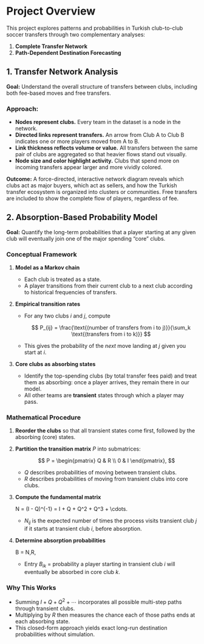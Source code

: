 # Project Overview

This project explores patterns and probabilities in Turkish club-to-club soccer transfers through two complementary analyses:

1. **Complete Transfer Network**
2. **Path-Dependent Destination Forecasting**



## 1. Transfer Network Analysis

**Goal:** Understand the overall structure of transfers between clubs, including both fee-based moves and free transfers.

### Approach:

* **Nodes represent clubs.** Every team in the dataset is a node in the network.
* **Directed links represent transfers.** An arrow from Club A to Club B indicates one or more players moved from A to B.
* **Link thickness reflects volume or value.** All transfers between the same pair of clubs are aggregated so that heavier flows stand out visually.
* **Node size and color highlight activity.** Clubs that spend more on incoming transfers appear larger and more vividly colored.

**Outcome:** A force-directed, interactive network diagram reveals which clubs act as major buyers, which act as sellers, and how the Turkish transfer ecosystem is organized into clusters or communities. Free transfers are included to show the complete flow of players, regardless of fee.



## 2. Absorption-Based Probability Model

**Goal:** Quantify the long-term probabilities that a player starting at any given club will eventually join one of the major spending “core” clubs.

### Conceptual Framework

1. **Model as a Markov chain**

   * Each club is treated as a state.
   * A player transitions from their current club to a next club according to historical frequencies of transfers.
2. **Empirical transition rates**

   * For any two clubs *i* and *j*, compute

     $$
       P_{ij} = \frac{\text{(number of transfers from i to j)}}{\sum_k \text{(transfers from i to k)}}
     $$
   * This gives the probability of the *next* move landing at *j* given you start at *i*.
3. **Core clubs as absorbing states**

   * Identify the top-spending clubs (by total transfer fees paid) and treat them as absorbing: once a player arrives, they remain there in our model.
   * All other teams are **transient** states through which a player may pass.

### Mathematical Procedure

1. **Reorder the clubs** so that all transient states come first, followed by the absorbing (core) states.
2. **Partition the transition matrix** $P$ into submatrices:

   $$
     P = \begin{pmatrix}
       Q & R \\
       0 & I
     \end{pmatrix},
   $$

   * $Q$ describes probabilities of moving between transient clubs.
   * $R$ describes probabilities of moving from transient clubs into core clubs.
3. **Compute the fundamental matrix**

   
     N = (I - Q)^{-1} = I + Q + Q^2 + Q^3 + \cdots.
   

   * $N_{ij}$ is the expected number of times the process visits transient club $j$ if it starts at transient club $i$, before absorption.
4. **Determine absorption probabilities**

   
     B = N\,R,
   

   * Entry $B_{ik}$ = probability a player starting in transient club $i$ will eventually be absorbed in core club $k$.

### Why This Works

* Summing $I + Q + Q^2 + \cdots$ incorporates all possible multi-step paths through transient clubs.
* Multiplying by $R$ then measures the chance each of those paths ends at each absorbing state.
* This closed-form approach yields exact long-run destination probabilities without simulation.




